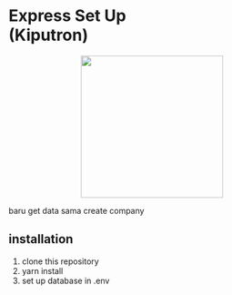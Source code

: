 <h1>Express Set Up
<br />(Kiputron) </h1>

<p align="center">
  <img src="https://upload.wikimedia.org/wikipedia/commons/thumb/d/d9/Node.js_logo.svg/1280px-Node.js_logo.svg.png" width="250"/>
</p>

<p align="justify">
   baru get data sama create company
</p>

## installation

1. clone this repository
2. yarn install
3. set up database in .env

